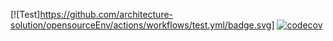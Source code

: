 [![Test]https://github.com/architecture-solution/opensourceEnv/actions/workflows/test.yml/badge.svg]
[![codecov](https://codecov.io/gh/architecture-solution/opensourceEnv/branch/master/graph/badge.svg?token=5D19N2XADT)](https://codecov.io/gh/architecture-solution/opensourceEnv)
